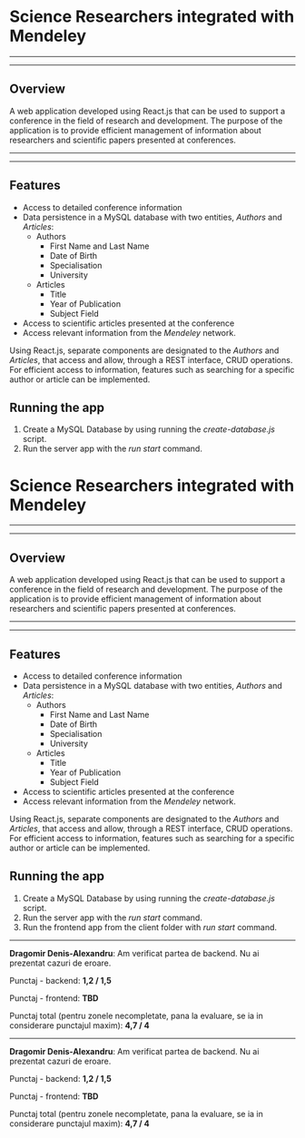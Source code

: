 # Science Researchers integrated with Mendeley
---
---
## Overview

A web application developed using React.js that can be used to support a conference in the field of research and development. The purpose of the application is to provide efficient management of information about researchers and scientific papers presented at conferences.

---
---
## Features

- Access to detailed conference information
- Data persistence in a MySQL database with two entities, _Authors_ and _Articles_:
    - Authors
        - First Name and Last Name
        - Date of Birth
        - Specialisation
        - University
    - Articles
        - Title
        - Year of Publication
        - Subject Field
- Access to scientific articles presented at the conference
- Access relevant information from the _Mendeley_ network.

Using React.js, separate components are designated to the _Authors_ and _Articles_, that access and allow, through a REST interface, CRUD operations. For efficient access to information, features such as searching for a specific author or article can be implemented.

## Running the app
1. Create a MySQL Database by using running the *create-database.js* script.
2. Run the server app with the *run start* command.
# Science Researchers integrated with Mendeley
---
---
## Overview

A web application developed using React.js that can be used to support a conference in the field of research and development. The purpose of the application is to provide efficient management of information about researchers and scientific papers presented at conferences.

---
---
## Features

- Access to detailed conference information
- Data persistence in a MySQL database with two entities, _Authors_ and _Articles_:
    - Authors
        - First Name and Last Name
        - Date of Birth
        - Specialisation
        - University
    - Articles
        - Title
        - Year of Publication
        - Subject Field
- Access to scientific articles presented at the conference
- Access relevant information from the _Mendeley_ network.

Using React.js, separate components are designated to the _Authors_ and _Articles_, that access and allow, through a REST interface, CRUD operations. For efficient access to information, features such as searching for a specific author or article can be implemented.

## Running the app
1. Create a MySQL Database by using running the *create-database.js* script.
2. Run the server app with the *run start* command.
3. Run the frontend app from the client folder with *run start* command.

<hr>

**Dragomir Denis-Alexandru**: Am verificat partea de backend. Nu ai prezentat cazuri de eroare.

Punctaj - backend: **1,2 / 1,5**

Punctaj - frontend: **TBD**

Punctaj total (pentru zonele necompletate, pana la evaluare, se ia in considerare punctajul maxim): **4,7 / 4**

<hr>

**Dragomir Denis-Alexandru**: Am verificat partea de backend. Nu ai prezentat cazuri de eroare.

Punctaj - backend: **1,2 / 1,5**

Punctaj - frontend: **TBD**

Punctaj total (pentru zonele necompletate, pana la evaluare, se ia in considerare punctajul maxim): **4,7 / 4**
